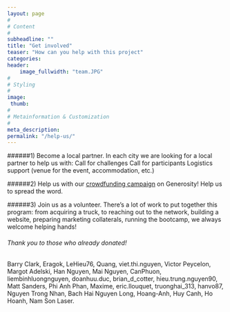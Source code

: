 ```yaml
---
layout: page
#
# Content
#
subheadline: ""
title: "Get involved"
teaser: "How can you help with this project"
categories:
header:
    image_fullwidth: "team.JPG"
#
# Styling
#
image:
 thumb:
#
# Metainformation & Customization
#
meta_description:
permalink: "/help-us/"
---
```


######1) Become a local partner. In each city we are looking for a local partner to help us with: 
Call for challenges
Call for participants
Logistics support (venue for the event, accommodation, etc.)

######2) Help us with our <a href="https://igg.me/at/1xYUqgXCs-8">crowdfunding campaign</a> on Generosity! Help us to spread the word.

######3) Join us as a volunteer. There’s a lot of work to put together this program: from acquiring a truck, to reaching out to the network, building a website, preparing marketing collaterals, running the bootcamp, we always welcome helping hands!

###### Thank you to those who already donated!

Barry Clark,
Eragok,
LeHieu76,
Quang,
viet.thi.nguyen,
Victor Peycelon,
Margot Adelski,
Han Nguyen,
Mai Nguyen,
CanPhuon,
liembinhluongnguyen,
doanhuu.duc,
brian_d_cotter,
hieu.trung.nguyen90,
Matt Sanders,
Phi Anh Phan,
Maxime,
eric.llouquet,
truonghai_313,
hanvo87,
Nguyen Trong Nhan,
Bach Hai Nguyen Long,
Hoang-Anh,
Huy Canh,
Ho Hoanh,
Nam Son Laser.









